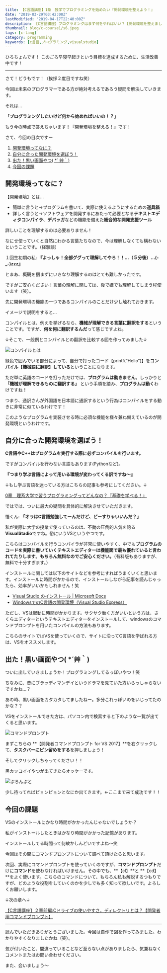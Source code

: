 ```yaml
---
title: 【C言語講座】1章　独学でプログラミングを始めたい『開発環境を整えよう！』
date: "2019-03-29T03:42:00Z"
lastModified: "2019-04-17T22:40:00Z"
description: 【C言語講座】プログラミングはまず何をやればいい？【開発環境を整えましょう。】１．開発環境ってなに？２．自分に合った開発環境を選ぼう！３．出た！黒い画面やつ！//これらの事について、図を用いて解説いたしました。
thumbnail: blog/c-course1/s6.jpeg
tags: [c-lang]
category: programming
keywords: [c言語,プログラミング,visualstudio]
---
```


ひろちょんです！
このごろ早寝早起きという目標を達成するために、生活改善中です！

---
さて！どうもです！（挨拶２度目ですね笑）

今回は未来のプログラマーである方が絶対考えるであろう疑問を解決していきます。

それは…

**「プログラミングしたいけど何から始めればいいの！？」**

もう今の時点で答えちゃいます！『開発環境を整える！』です！

さて、今回の目次ですー

1. [開発環境ってなに？](https://heacet.com/c-course1/#h-jump1)
2. [自分に合った開発環境を選ぼう！](https://heacet.com/c-course1/#h-jump2)
3. [出た！黒い画面やつ( *´ 艸｀)](https://heacet.com/c-course1/#h-jump3)
4. [今回の課題](https://heacet.com/c-course1/#h-jump4)

<h2 id="h-jump1">開発環境ってなに？</h2>

【開発環境】とは…

- 簡単に言うと→プログラムを書いて、実際に使えるようにするための**道具箱**
- 詳しく言うと→ソフトウェアを開発するにあたって必要となる**テキストエディタコンパイラ**、**デバッガ**などの機能を備えた**総合的な開発支援ツール**

詳しいことを理解するのは必要ありません！

なにせ使っていくと自然にわかる言葉たちなので、今は理解しなくても構わないということです。（経験談）

１回生初期の私: **『よっしゃ！全部ググって理解してやろ！！…（５分後）…(-_-)zzz』**

とまあ、概観を掴まずにいきなり理解するのはとても難しかったです。

ですがご安心ください！言葉の理解に関しては、後で嫌でも理解してしまう程使います（笑）。

先に開発環境の機能の一つであるコンパイルのことだけ少し触れておきます。

イメージで説明をすると…

コンパイルとは、例えを挙げるなら、**機械が理解できる言葉に翻訳をする**ということです。ですが、**何を何に翻訳するんだ**って感じですよね。

↓そこで、一般例とコンパイルとの翻訳を比較する図を作ってみました↓

![コンパイルとは](./コンパイルとは-.png)

緑色で囲んでいる部分によって、自分で打ったコード【printf(“Hello”)】を**コンパイル【機械語に翻訳】している**ということになります。

ただ単に英語のコードを打っただけでは、**プログラムは動きません**。しっかりと **「機械が理解できるものに翻訳する」** という手順を踏み、**プログラムは動く**わけですね！

つまり、通訳さんが外国語を日本語に通訳するという行為はコンパイルをする動きに非常に似ているわけです！

このようなプログラムを実装させる時に必須な機能を様々兼ね備えているのが開発環境というわけです。

<h2 id="h-jump2">自分に合った開発環境を選ぼう！</h2>

**C言語やC++はプログラムを実行する際に必ずコンパイルを行います。**

ですがコンパイルを行わない言語もあります(Pythonなど)。

**『つまり学ぶ言語によって用いる環境が変わってくる訳ですね～』**

↓もし学ぶ言語を迷っている方はこちらの記事も参考にしてください。↓

[0章　理系大学で習うプログラミングってどんなの？『基礎を学べる！』](https://heacet.com/c-course0/)

ではでは、ついに最大の疑問を具体的に解決させていただきます。

悟くん: **「オラはC言語勉強してーんだけど、どーすりゃいいんだ？」**

私が実際に大学の授業で使っているのは、不動の圧倒的人気を誇る**VisualStadio**ですね。俗にいうVSというやつです。

こちらはコンパイルを行うコンパイラが非常に使いやすく、中でも**プログラムのコードを実際に書いていくテキストエディターは機能面で最も優れていると言われてたりします**。**もちろん無料なのでご安心ください。**（有料版もありますが、無料で十分すぎます。）

インストールに関しては以下のサイトなどを参考にすればうまくいくと思います。インストールに時間がかかるので、インストールしながら記事を読んじゃったら、効率がいいかもしれません！笑

- [Visual Studio のインストール | Microsoft Docs](https://docs.microsoft.com/ja-jp/visualstudio/install/install-visual-studio?view=vs-2017)
- [WindowsでのC言語の開発環境（Visual Studio Express）](https://gabekore.org/windows-c-visual-studio-express)

ただし、VSは起動に時間がかかります。サクサク動く方がいいという方は、さくらエディターというテキストエディターをインストールして、windowsのコマンドプロンプトを用いたコンパイルの方法もあります。

こちらのサイトではVSを使っていくので、サイトに沿ってC言語を学ばれる方は、VSをオススメします。

<h2 id="h-jump3">出た！黒い画面やつ( *´艸｀)</h2>

ついに出していきましょうか！プログラミングしてるっぽいやつ！笑

ちなみに、昔にブラッディマンデイというドラマを見ていた方いらっしゃらないですかね…？

あの時、黒い画面をカタカタしてましたねー。多分これっぽいのをいじってたのかな？？

VSをインストールできた方は、パソコン内で検索すると下のような一覧が出てくると思います。

![コマンドプロンプト](./コマンドプロンプト-1.png)

まずこちらの **【開発者コマンドプロンプト for VS 2017】**を右クリックして、**タスクバーにピン留めをする**を押しましょう！

そしてクリックしちゃってください！！

黒カッコイイやつが出てきたらオッケーです。

![ぷろんぷと](ぷろんぷと-1024x536.jpeg)

少し待ってればピョンピョンとなにか出てきます。←ここまで来て成功です！！

<h2 id="h-jump4">今回の課題</h2>

VSのインストールにかなり時間がかかったんじゃないでしょうか？

私がインストールしたときはかなり時間がかかった記憶があります。

インストールしてる時間って何故かしんどいですよね～笑

今回はその間にコマンドプロンプトについて調べて頂けたらと思います。

次回、実際にコマンドプロンプトを使っていくのですが、**コマンドプロンプト**だけに**コマンド**を使わなければいけません。その中でも、**【cl】**と **【cd】**をよく使います。こちらのコマンドについて、もちろん私も解説するつもりですが、どのような役割をしていくのかを少しでも多く知って欲しいです。よろしくお願いします。

↓次の章へ↓

[【C言語講座】２章前編:Cドライブの使いやすさ。ディレクトリとは？【開発者用コマンドプロンプト】](https://heacet.com/c-course2-1/)

---

読んでいただきありがとうございました。今回は自作で図を作ってみました。わかりやすくなりましたかね（笑）。

気が付いたこと、間違っていることなど至らない点がありましたら、気兼ねなくコメントまたはお問い合わせください。

また、会いましょう～